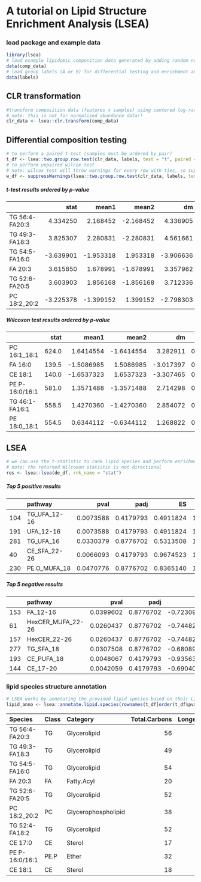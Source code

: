 A tutorial on Lipid Structure Enrichment Analysis (LSEA)
================

### load package and example data

``` r
library(lsea)
# load example lipidomic composition data generated by adding random noise to real data
data(comp_data)
# load group labels (A or B) for differential testing and enrichment analysis
data(labels)
```

## CLR transformation

``` r
#transform composition data (features x samples) using centered log-ratio transformation
# note: this is not for normalized abundance data!!
clr_data <- lsea::clr.transform(comp_data)
```

## Differential composition testing

``` r
# to perform a paired t-test (samples must be ordered by pair)
t_df <- lsea::two.group.row.test(clr_data, labels, test = "t", paired = TRUE)
# to perform unpaired wilcox test
# note: wilcox test will throw warnings for every row with ties, so suppress those warnings
w_df <- suppressWarnings(lsea::two.group.row.test(clr_data, labels, test = "w", paired = FALSE))
```

##### t-test results ordered by p-value

|                |      stat |     mean1 |     mean2 |        dm |    pvalue |      padj |
|:---------------|----------:|----------:|----------:|----------:|----------:|----------:|
| TG 56:4-FA20:3 |  4.334250 |  2.168452 | -2.168452 |  4.336905 | 0.0001947 | 0.1738581 |
| TG 49:3-FA18:3 |  3.825307 |  2.280831 | -2.280831 |  4.561661 | 0.0007361 | 0.2324484 |
| TG 54:5-FA16:0 | -3.639901 | -1.953318 |  1.953318 | -3.906636 | 0.0011869 | 0.2324484 |
| FA 20:3        |  3.615850 |  1.678991 | -1.678991 |  3.357982 | 0.0012623 | 0.2324484 |
| TG 52:6-FA20:5 |  3.603903 |  1.856168 | -1.856168 |  3.712336 | 0.0013015 | 0.2324484 |
| PC 18:2_20:2   | -3.225378 | -1.399152 |  1.399152 | -2.798303 | 0.0033828 | 0.5034804 |

##### Wilcoxon test results ordered by p-value

|                |  stat |      mean1 |      mean2 |        dm |    pvalue |      padj |
|:---------------|------:|-----------:|-----------:|----------:|----------:|----------:|
| PC 16:1_18:1   | 624.0 |  1.6414554 | -1.6414554 |  3.282911 | 0.0000062 | 0.0055207 |
| FA 16:0        | 139.5 | -1.5086985 |  1.5086985 | -3.017397 | 0.0000831 | 0.0266629 |
| CE 18:1        | 140.0 | -1.6537323 |  1.6537323 | -3.307465 | 0.0000896 | 0.0266629 |
| PE P-16:0/16:1 | 581.0 |  1.3571488 | -1.3571488 |  2.714298 | 0.0001750 | 0.0390769 |
| TG 46:1-FA16:1 | 558.5 |  1.4270360 | -1.4270360 |  2.854072 | 0.0007628 | 0.1362407 |
| PE 18:0_18:1   | 554.5 |  0.6344112 | -0.6344112 |  1.268822 | 0.0009795 | 0.1457757 |

## LSEA

``` r
# we can use the t-statistic to rank lipid species and perform enrichment analysis using the GSEA algorithm
# note: the returned Wilcoxon statistic is not directional
res <- lsea::lsea(de_df, rnk_name = "stat")
```

##### Top 5 positive results

|     | pathway      |      pval |      padj |        ES |      NES |
|:----|:-------------|----------:|----------:|----------:|---------:|
| 104 | TG_UFA_12-16 | 0.0073588 | 0.4179793 | 0.4911824 | 1.718073 |
| 191 | UFA_12-16    | 0.0073588 | 0.4179793 | 0.4911824 | 1.718073 |
| 281 | TG_UFA_16    | 0.0330379 | 0.8776702 | 0.5313508 | 1.576633 |
| 40  | CE_SFA_22-26 | 0.0066093 | 0.4179793 | 0.9674523 | 1.490907 |
| 230 | PE.O_MUFA_18 | 0.0470776 | 0.8776702 | 0.8365140 | 1.441490 |

##### Top 5 negative results

|     | pathway           |      pval |      padj |         ES |       NES |
|:----|:------------------|----------:|----------:|-----------:|----------:|
| 153 | FA_12-16          | 0.0399602 | 0.8776702 | -0.7230966 | -1.549969 |
| 61  | HexCER_MUFA_22-26 | 0.0260437 | 0.8776702 | -0.7448246 | -1.596543 |
| 157 | HexCER_22-26      | 0.0260437 | 0.8776702 | -0.7448246 | -1.596543 |
| 277 | TG_SFA_18         | 0.0307508 | 0.8776702 | -0.6808962 | -1.600025 |
| 193 | CE_PUFA_18        | 0.0048067 | 0.4179793 | -0.9356382 | -1.608295 |
| 144 | CE_17-20          | 0.0042059 | 0.4179793 | -0.6904010 | -1.837308 |

### lipid species structure annotation

``` r
# LSEA works by annotating the provided lipid species based on their LIPIDMAPS-style name
lipid_anno <- lsea::annotate.lipid.species(rownames(t_df[order(t_df$pvalue),]))
```

| Species        | Class | Category            | Total.Carbons | Longest.Tail | Total.DBs | Saturation | Chain |
|:---------------|:------|:--------------------|--------------:|-------------:|----------:|:-----------|:------|
| TG 56:4-FA20:3 | TG    | Glycerolipid        |            56 |           20 |         4 | PUFA       | LCFA  |
| TG 49:3-FA18:3 | TG    | Glycerolipid        |            49 |           18 |         3 | PUFA       | LCFA  |
| TG 54:5-FA16:0 | TG    | Glycerolipid        |            54 |           16 |         5 | PUFA       | LCFA  |
| FA 20:3        | FA    | Fatty.Acyl          |            20 |           20 |         3 | PUFA       | LCFA  |
| TG 52:6-FA20:5 | TG    | Glycerolipid        |            52 |           20 |         6 | PUFA       | LCFA  |
| PC 18:2_20:2   | PC    | Glycerophospholipid |            38 |           20 |         4 | PUFA       | LCFA  |
| TG 52:4-FA18:2 | TG    | Glycerolipid        |            52 |           18 |         4 | PUFA       | LCFA  |
| CE 17:0        | CE    | Sterol              |            17 |           17 |         0 | SFA        | LCFA  |
| PE P-16:0/16:1 | PE.P  | Ether               |            32 |           16 |         1 | MUFA       | LCFA  |
| CE 18:1        | CE    | Sterol              |            18 |           18 |         1 | MUFA       | LCFA  |
